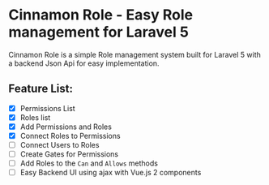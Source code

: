 # Cinnamon Role - Easy Role management for Laravel 5

Cinnamon Role is a simple Role management system built for Laravel 5 with a backend Json Api for easy implementation.


## Feature List:
- [x] Permissions List
- [x] Roles list
- [x] Add Permissions and Roles
- [x] Connect Roles to Permissions
- [ ] Connect Users to Roles
- [ ] Create Gates for Permissions
- [ ] Add Roles to the `Can` and `Allows` methods
- [ ] Easy Backend UI using ajax with Vue.js 2 components
